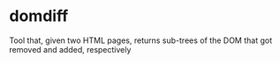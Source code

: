 # domdiff
Tool that, given two HTML pages, returns sub-trees of the DOM that got removed and added, respectively
